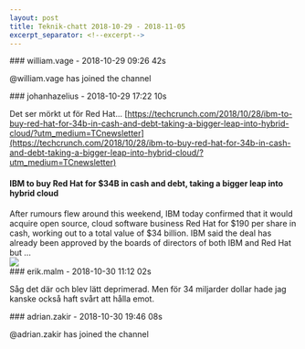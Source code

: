 ```yaml
---
layout: post
title: Teknik-chatt 2018-10-29 - 2018-11-05
excerpt_separator: <!--excerpt-->
---
```

<section class="message" markdown="1">
### william.vage - 2018-10-29 09:26 42s

@william.vage has joined the channel
</section>
<section class="message" markdown="1">
### johanhazelius - 2018-10-29 17:22 10s

Det ser mörkt ut för Red Hat... [https://techcrunch.com/2018/10/28/ibm-to-buy-red-hat-for-34b-in-cash-and-debt-taking-a-bigger-leap-into-hybrid-cloud/?utm_medium=TCnewsletter](https://techcrunch.com/2018/10/28/ibm-to-buy-red-hat-for-34b-in-cash-and-debt-taking-a-bigger-leap-into-hybrid-cloud/?utm_medium=TCnewsletter)

<div class="attachment"><h4>IBM to buy Red Hat for $34B in cash and debt, taking a bigger leap into hybrid cloud</h4><div class="text">After rumours flew around this weekend, IBM today confirmed that it would acquire open source, cloud software business Red Hat for $190 per share in cash, working out to a total value of $34 billion. IBM said the deal has already been approved by the boards of directors of both IBM and Red Hat but …</div>
<a href="https://techcrunch.com/2018/10/28/ibm-to-buy-red-hat-for-34b-in-cash-and-debt-taking-a-bigger-leap-into-hybrid-cloud/?utm_medium=TCnewsletter"><img src="https://techcrunch.com/wp-content/uploads/2018/03/gettyimages-184684731.jpg?w=599" fallback="IBM to buy Red Hat for $34B in cash and debt, taking a bigger leap into hybrid cloud"/></a></div>
    
</section>
<section class="message" markdown="1">
### erik.malm - 2018-10-30 11:12 02s

Såg det där och blev lätt deprimerad. Men för 34 miljarder dollar hade jag kanske också haft svårt att hålla emot.
</section>
<section class="message" markdown="1">
### adrian.zakir - 2018-10-30 19:46 08s

@adrian.zakir has joined the channel

<!--excerpt-->
</section>
